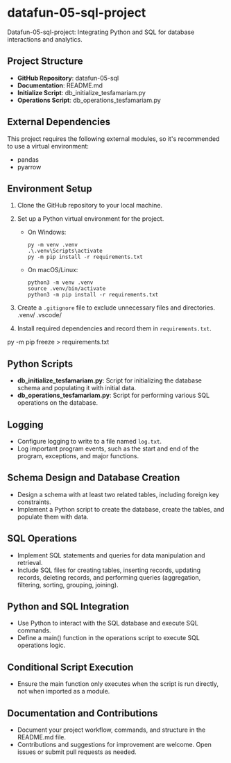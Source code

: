 # datafun-05-sql-project
Datafun-05-sql-project: Integrating Python and SQL for database interactions and analytics.

## Project Structure
- **GitHub Repository**: datafun-05-sql
- **Documentation**: README.md
- **Initialize Script**: db_initialize_tesfamariam.py
- **Operations Script**: db_operations_tesfamariam.py

## External Dependencies
This project requires the following external modules, so it's recommended to use a virtual environment:
- pandas
- pyarrow

## Environment Setup
1. Clone the GitHub repository to your local machine.
2. Set up a Python virtual environment for the project.
   - On Windows:
     ```
     py -m venv .venv
     .\.venv\Scripts\activate
     py -m pip install -r requirements.txt
     ```
   - On macOS/Linux:
     ```
     python3 -m venv .venv
     source .venv/bin/activate
     python3 -m pip install -r requirements.txt
     ```
3. Create a `.gitignore` file to exclude unnecessary files and directories.
.venv/
.vscode/

4. Install required dependencies and record them in `requirements.txt`.

py -m pip freeze > requirements.txt


## Python Scripts
- **db_initialize_tesfamariam.py**: Script for initializing the database schema and populating it with initial data.
- **db_operations_tesfamariam.py**: Script for performing various SQL operations on the database.

## Logging
- Configure logging to write to a file named `log.txt`.
- Log important program events, such as the start and end of the program, exceptions, and major functions.

## Schema Design and Database Creation
- Design a schema with at least two related tables, including foreign key constraints.
- Implement a Python script to create the database, create the tables, and populate them with data.

## SQL Operations
- Implement SQL statements and queries for data manipulation and retrieval.
- Include SQL files for creating tables, inserting records, updating records, deleting records, and performing queries (aggregation, filtering, sorting, grouping, joining).

## Python and SQL Integration
- Use Python to interact with the SQL database and execute SQL commands.
- Define a main() function in the operations script to execute SQL operations logic.

## Conditional Script Execution
- Ensure the main function only executes when the script is run directly, not when imported as a module.

## Documentation and Contributions
- Document your project workflow, commands, and structure in the README.md file.
- Contributions and suggestions for improvement are welcome. Open issues or submit pull requests as needed.
